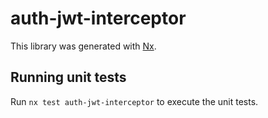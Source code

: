 # auth-jwt-interceptor

This library was generated with [Nx](https://nx.dev).

## Running unit tests

Run `nx test auth-jwt-interceptor` to execute the unit tests.
